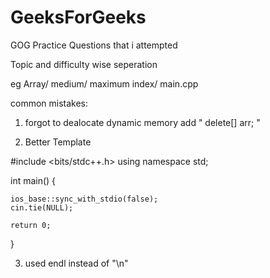 # GeeksForGeeks
GOG Practice Questions that i attempted

Topic and difficulty wise seperation

eg
Array/
 medium/
  maximum index/
   main.cpp 

common mistakes:
1. forgot to dealocate dynamic memory
   add " delete[]  arr; "
   
2. Better Template

#include <bits/stdc++.h>
using namespace std;

int main()
{
    
    ios_base::sync_with_stdio(false);
    cin.tie(NULL);
    
    return 0;
}

3. used endl instead of "\n"
